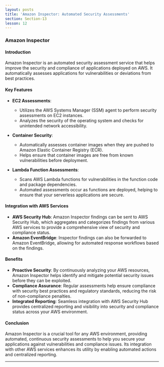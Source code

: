 ```yaml
---
layout: posts
title: 'Amazon Inspector: Automated Security Assessments'
section: Section-13
lesson: 12
---
```


### Amazon Inspector

#### Introduction

Amazon Inspector is an automated security assessment service that helps improve the security and compliance of applications deployed on AWS. It automatically assesses applications for vulnerabilities or deviations from best practices.

<!-- pagebreak -->

#### Key Features

- **EC2 Assessments**:

  - Utilizes the AWS Systems Manager (SSM) agent to perform security assessments on EC2 instances.
  - Analyzes the security of the operating system and checks for unintended network accessibility.

- **Container Security**:

  - Automatically assesses container images when they are pushed to Amazon Elastic Container Registry (ECR).
  - Helps ensure that container images are free from known vulnerabilities before deployment.

- **Lambda Function Assessments**:
  - Scans AWS Lambda functions for vulnerabilities in the function code and package dependencies.
  - Automated assessments occur as functions are deployed, helping to ensure that your serverless applications are secure.
  <!-- pagebreak -->

#### Integration with AWS Services

- **AWS Security Hub**: Amazon Inspector findings can be sent to AWS Security Hub, which aggregates and categorizes findings from various AWS services to provide a comprehensive view of security and compliance status.
- **Amazon EventBridge**: Inspector findings can also be forwarded to Amazon EventBridge, allowing for automated response workflows based on the findings.
<!-- pagebreak -->

#### Benefits

- **Proactive Security**: By continuously analyzing your AWS resources, Amazon Inspector helps identify and mitigate potential security issues before they can be exploited.
- **Compliance Assurance**: Regular assessments help ensure compliance with security best practices and regulatory standards, reducing the risk of non-compliance penalties.
- **Integrated Reporting**: Seamless integration with AWS Security Hub provides centralized reporting and visibility into security and compliance status across your AWS environment.
<!-- pagebreak -->

#### Conclusion

Amazon Inspector is a crucial tool for any AWS environment, providing automated, continuous security assessments to help you secure your applications against vulnerabilities and compliance issues. Its integration with other AWS services enhances its utility by enabling automated actions and centralized reporting.

---
